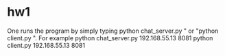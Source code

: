 # hw1
One  runs the program by simply typing 
python chat_server.py  " or "python client.py  ". 
For example
python chat_server.py 192.168.55.13 8081
python client.py 192.168.55.13 8081
